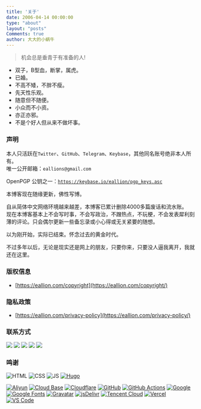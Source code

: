 ```yaml
---
title: '关于'
date: 2006-04-14 00:00:00
type: "about"
layout: "posts"
Comments: true
author: 大大的小蜗牛
---
```


> 机会总是垂青于有准备的人!  

- 双子，B型血，断掌，属虎。
- 已婚。
- 不高不矮，不胖不瘦。
- 先天性乐观。
- 随意但不随便。
- 小众而不小资。
- 亦正亦邪。
- 不是个好人但从来不做坏事。

### 声明

本人只活跃在`Twitter`、`GitHub`、`Telegram`、`Keybase`，其他同名账号绝非本人所有。  
唯一公开邮箱：`eallions@gmail.com`   

OpenPGP 公钥之一：[`https://keybase.io/eallion/pgp_keys.asc`](https://keybase.io/eallion/pgp_keys.asc)  

本博客现在随缘更新，佛性写博。

自从简体中文网络环境越来越差，本博客已累计删除4000多篇废话和流水账。  
现在本博客基本上不会写时事，不会写政治，不蹭热点，不玩梗，不会发表犀利刻薄的评论。只会偶尔更新一些备忘录或小心得或无关紧要的随想。

以为刚开始，实际已结束。怀念过去的黄金时代。

不过多年以后，无论是现实还是网上的朋友，只要你来，只要没人逼我离开，我就还在这里。

### 版权信息  

- [https://eallion.com/copyright](https://eallion.com/copyright/)  

### 隐私政策

- [https://eallion.com/privacy-policy](https://eallion.com/privacy-policy/)

### 联系方式

<a href="mailto:eallions@gmail.com" target="_blank" rel="noopener"><img class="avatar non-box" src="https://img.shields.io/badge/eallions@gmail.com-4285f4?style=flat&color=EA4335&labelColor=555&logo=gmail&link=mailto:eallions@gmail.com&logoColor=EA4335"></a>
<a href="https://twitter.com/eallion" target="_blank" rel="noopener"><img class="avatar non-box" src="https://img.shields.io/badge/Twitter-@eallion-1da1f2?style=flat&color=1DA1F2&labelColor=555&logo=twitter&logoColor=1DA1F2"></a>
<a href="https://github.com/eallion" target="_blank" rel="noopener"><img class="avatar non-box" src="https://img.shields.io/badge/GitHub-@eallion-ff6f21?style=flat&color=0366d6&labelColor=555&logo=GitHub&logoColor=181717"></a>
<a href="https://t.me/eallion" target="_blank" rel="noopener"><img class="avatar non-box" src="https://img.shields.io/badge/Telegram-@eallion-32afed?style=flat&color=26A5E4&labelColor=555&logo=telegram&logoColor=26A5E4"></a>
<a href="https://keybase.io/eallion" target="_blank" rel="noopener"><img class="avatar non-box" src="https://img.shields.io/badge/Keybase-@eallion-ff6f21?style=flat&color=33A0FF&labelColor=555&logo=Keybase&logoColor=ff6f21"></a>

### 鸣谢

<img class="avatar non-box" alt="HTML" src="https://img.shields.io/badge/HTML5-blue?style=flat&color=E34F26&labelColor=555&logo=HTML5&logoColor=E34F26">
<img class="avatar non-box" alt="CSS" src="https://img.shields.io/badge/CSS3-blue?style=flat&color=1572B6&labelColor=555&logo=CSS3&logoColor=1572B6">
<img class="avatar non-box" alt="JS" src="https://img.shields.io/badge/JavaScript-blue?style=flat&color=F7DF1E&labelColor=555&logo=JavaScript&logoColor=F7DF1E">
<a href="https://gohugo.io" target="_blank" rel="noopener"><img class="avatar non-box" alt="Hugo" src="https://img.shields.io/badge/Hugo-blue?style=flat&color=FF4088&labelColor=555&logo=Hugo&logoColor=FF4088"></a>  

<a href="https://www.aliyun.com" target="_blank" rel="noopener"><img class="avatar non-box" alt="Aliyun" src="https://img.shields.io/badge/Aliyun-blue?style=flat&color=blue&labelColor=555&logo=Alibaba-Cloud&logoColor=fff"></a>
<a href="https://cloud.tencent.com/product/tcb" target="_blank" rel="noopener"><img class="avatar non-box" alt="Cloud Base" src="https://img.shields.io/badge/CloudBase-blue?style=flat&color=blue&labelColor=555&logo=Windows-Terminal&logoColor=fff"></a>
<a href="https://www.cloudflare.com" target="_blank" rel="noopener"><img class="avatar non-box" alt="Cloudflare" src="https://img.shields.io/badge/Cloudflare-blue?style=flat&color=blue&labelColor=555&logo=cloudflare&logoColor=fff"></a>
<a href="https://www.github.com" target="_blank" rel="noopener"><img class="avatar non-box" alt="GitHub" src="https://img.shields.io/badge/GitHub-blue?style=flat&color=blue&labelColor=555&logo=GitHub&logoColor=fff"></a>
<a href="https://github.com/actions" target="_blank" rel="noopener"><img class="avatar non-box" alt="GitHub Actions" src="https://img.shields.io/badge/GitHub%20Actions-blue?style=flat&color=blue&labelColor=555&logo=GitHub-Actions&logoColor=fff"></a>
<a href="https://www.google.com" target="_blank" rel="noopener"><img class="avatar non-box" alt="Google" src="https://img.shields.io/badge/Google-blue?style=flat&color=blue&labelColor=555&logo=Google&logoColor=fff"></a>
<a href="https://fonts.google.com" target="_blank" rel="noopener"><img class="avatar non-box" alt="Google Fonts" src="https://img.shields.io/badge/Google%20Fonts-blue?style=flat&color=blue&labelColor=555&logo=Google-Fonts&logoColor=fff"></a>
<a href="https://gravatar.com/" target="_blank" rel="noopener"><img class="avatar non-box" alt="Gravatar" src="https://img.shields.io/badge/Gravatar-blue?style=flat&color=blue&labelColor=555&logo=Gravatar&logoColor=fff"></a>
<a href="https://www.jsdelivr.com/" target="_blank" rel="noopener"><img class="avatar non-box" alt="jsDelivr" src="https://img.shields.io/badge/jsDelivr-blue?style=flat&color=blue&labelColor=555&logo=jsDelivr&logoColor=fff"></a>
<a href="https://cloud.tencent.com" target="_blank" rel="noopener"><img class="avatar non-box" alt="Tencent Cloud" src="https://img.shields.io/badge/Tencent%20Cloud-blue?style=flat&color=blue&labelColor=555&logo=tencent-qq&logoColor=fff"></a>
<a href="https://vercel.com" target="_blank" rel="noopener"><img class="avatar non-box" alt="Vercel" src="https://img.shields.io/badge/Vercel-blue?style=flat&color=blue&labelColor=555&logo=Vercel&logoColor=fff"></a>
<a href="https://code.visualstudio.com/" target="_blank" rel="noopener"><img class="avatar non-box" alt="VS Code" src="https://img.shields.io/badge/VS%20Code-blue?style=flat&color=blue&labelColor=555&logo=visual-studio-code&logoColor=fff"></a>
